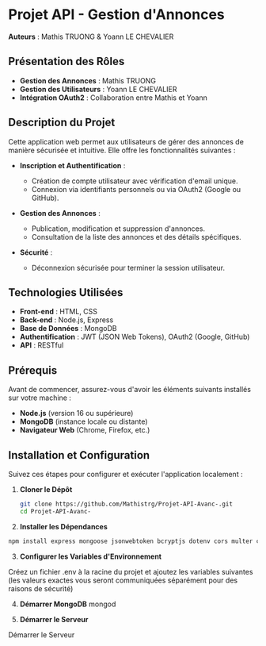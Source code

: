 # Projet API - Gestion d'Annonces

**Auteurs** : Mathis TRUONG & Yoann LE CHEVALIER

## Présentation des Rôles

- **Gestion des Annonces** : Mathis TRUONG  
- **Gestion des Utilisateurs** : Yoann LE CHEVALIER  
- **Intégration OAuth2** : Collaboration entre Mathis et Yoann  

## Description du Projet

Cette application web permet aux utilisateurs de gérer des annonces de manière sécurisée et intuitive. Elle offre les fonctionnalités suivantes :

- **Inscription et Authentification** :  
  - Création de compte utilisateur avec vérification d'email unique.  
  - Connexion via identifiants personnels ou via OAuth2 (Google ou GitHub).  

- **Gestion des Annonces** :  
  - Publication, modification et suppression d'annonces.  
  - Consultation de la liste des annonces et des détails spécifiques.  

- **Sécurité** :  
  - Déconnexion sécurisée pour terminer la session utilisateur.  

## Technologies Utilisées

- **Front-end** : HTML, CSS  
- **Back-end** : Node.js, Express  
- **Base de Données** : MongoDB  
- **Authentification** : JWT (JSON Web Tokens), OAuth2 (Google, GitHub)  
- **API** : RESTful  

## Prérequis

Avant de commencer, assurez-vous d'avoir les éléments suivants installés sur votre machine :

- **Node.js** (version 16 ou supérieure)  
- **MongoDB** (instance locale ou distante)  
- **Navigateur Web** (Chrome, Firefox, etc.)  

## Installation et Configuration

Suivez ces étapes pour configurer et exécuter l'application localement :

1. **Cloner le Dépôt**  
   ```bash
   git clone https://github.com/Mathistrg/Projet-API-Avanc-.git
   cd Projet-API-Avanc-


2. **Installer les Dépendances** 

```bash	
npm install express mongoose jsonwebtoken bcryptjs dotenv cors multer crypto axios nodemon
```

3. **Configurer les Variables d'Environnement** 

Créez un fichier .env à la racine du projet et ajoutez les variables suivantes (les valeurs exactes vous seront communiquées séparément pour des raisons de sécurité)

4. **Démarrer MongoDB** 
mongod

5. **Démarrer le Serveur** 

Démarrer le Serveur